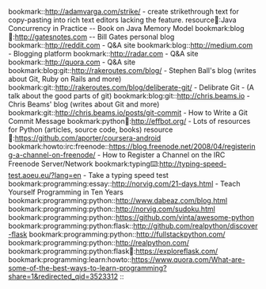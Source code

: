 bookmark::http://adamvarga.com/strike/ - create strikethrough text for copy-pasting into rich text editors lacking the feature.
resource:book::Java Concurrency in Practice -- Book on Java Memory Model
bookmark:blog:book::http://gatesnotes.com -- Bill Gates personal blog
bookmark::http://reddit.com - Q&A site
bookmark:blog::http://medium.com - Blogging platform
bookmark::http://radar.com - Q&A site
bookmark::http://quora.com - Q&A site
bookmark:blog:git::http://rakeroutes.com/blog/ - Stephen Ball's blog (writes about Git, Ruby on Rails and more)
bookmark:git::http://rakeroutes.com/blog/deliberate-git/ - Delibrate Git - (A talk about the good parts of git)
bookmark:blog:git::http://chris.beams.io - Chris Beams' blog (writes about Git and more)
bookmark:git::http://chris.beams.io/posts/git-commit - How to Write a Git Commit Message
bookmark:python:book::http://effbot.org/ - Lots of resources for Python (articles, source code, books)
resource:bookmark::https://github.com/aporter/coursera-android
bookmark:howto:irc:freenode::https://blog.freenode.net/2008/04/registering-a-channel-on-freenode/ - How to Register a Channel on the IRC Freenode Server/Network
bookmark:typing:keyboard::http://typing-speed-test.aoeu.eu/?lang=en - Take a typing speed test
bookmark:programming:essay::http://norvig.com/21-days.html - Teach Yourself Programming in Ten Years
bookmark:programming:python::http://www.dabeaz.com/blog.html
bookmark:programming:python::http://norvig.com/sudoku.html
bookmark:programming:python::https://github.com/vinta/awesome-python
bookmark:programming:python:flask::http://github.com/realpython/discover-flask
bookmark:programming:python::http://fullstackpython.com/
bookmark:programming:python::http://realpython.com/
bookmark:programming:python:flask:book::https://exploreflask.com/
bookmark:programming:learn:howto::https://www.quora.com/What-are-some-of-the-best-ways-to-learn-programming?share=1&redirected_qid=3523312
::
